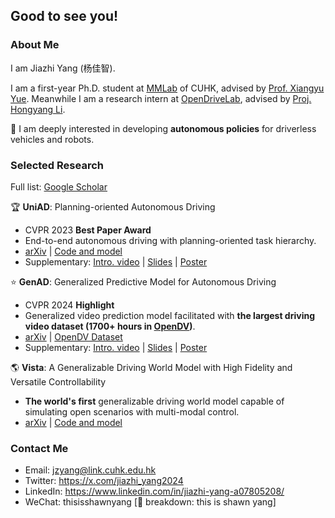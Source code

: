 ## Good to see you!

### About Me
I am Jiazhi Yang (杨佳智).

I am a first-year Ph.D. student at [MMLab](https://mmlab.ie.cuhk.edu.hk/) of CUHK, advised by [Prof. Xiangyu Yue](https://xyue.io/). Meanwhile I am a research intern at [OpenDriveLab](https://opendrivelab.com/), advised by [Proj. Hongyang Li](https://lihongyang.info/).

🤖 I am deeply interested in developing **autonomous policies** for driverless vehicles and robots.

### Selected Research
Full list: [Google Scholar](https://scholar.google.com/citations?user=Ju7nGX8AAAAJ&hl=zh-CN)

🏆 **UniAD**: Planning-oriented Autonomous Driving
- CVPR 2023 **Best Paper Award**
- End-to-end autonomous driving with planning-oriented task hierarchy.
- [arXiv](https://arxiv.org/abs/2212.10156) | [Code and model](https://github.com/OpenDriveLab/UniAD)
- Supplementary: [Intro. video](https://www.youtube.com/watch?v=cyrxJJ_nnaQ) | [Slides](https://opendrivelab.com/e2ead/UniAD_plenary_talk_slides.pdf) | [Poster](https://github.com/OpenDriveLab/UniAD/blob/main/sources/cvpr23_uniad_poster.png)

⭐ **GenAD**: Generalized Predictive Model for Autonomous Driving
- CVPR 2024 **Highlight**
- Generalized video prediction model facilitated with **the largest driving video dataset (1700+ hours in [OpenDV](https://github.com/OpenDriveLab/DriveAGI))**.
- [arXiv](https://arxiv.org/abs/2403.09630) | [OpenDV Dataset](https://github.com/OpenDriveLab/DriveAGI)
- Supplementary: [Intro. video](https://www.youtube.com/watch?v=a4H6Jj-7IC0) | [Slides](https://opendrivelab.github.io/content/GenAD_slides_with_vista.pdf) | [Poster](https://github.com/OpenDriveLab/DriveAGI/blob/main/assets/cvpr24_genad_poster.png)

🌎 **Vista**: A Generalizable Driving World Model with High Fidelity and Versatile Controllability
- **The world's first** generalizable driving world model capable of simulating open scenarios with multi-modal control.
- [arXiv](https://arxiv.org/abs/2405.17398) | [Code and model](https://github.com/OpenDriveLab/Vista)


### Contact Me
- Email: jzyang@link.cuhk.edu.hk
- Twitter: https://x.com/jiazhi_yang2024
- LinkedIn: https://www.linkedin.com/in/jiazhi-yang-a07805208/
- WeChat: thisisshawnyang [💬 breakdown: this is shawn yang]

